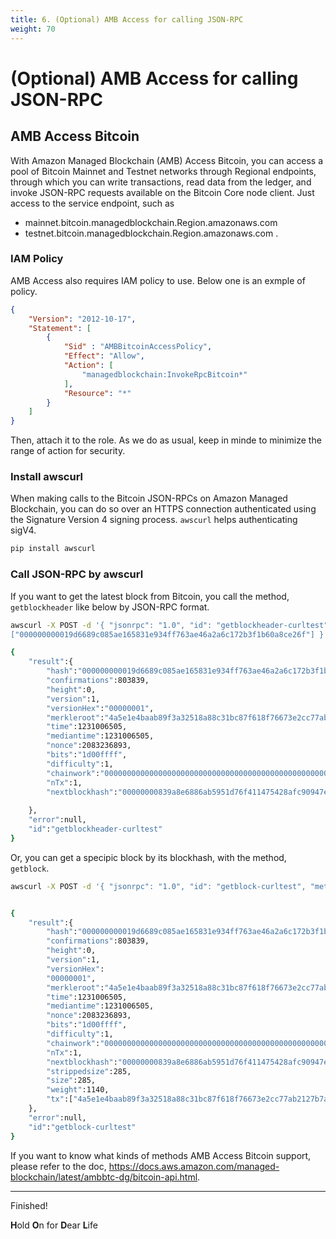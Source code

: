 ```yaml
---
title: 6. (Optional) AMB Access for calling JSON-RPC
weight: 70
---
```


# (Optional) AMB Access for calling JSON-RPC

## AMB Access Bitcoin

With Amazon Managed Blockchain (AMB) Access Bitcoin, you can access a pool of Bitcoin Mainnet and Testnet networks through Regional endpoints, through which you can write transactions, read data from the ledger, and invoke JSON-RPC requests available on the Bitcoin Core node client. Just access to the service endpoint, such as 
 - mainnet.bitcoin.managedblockchain.Region.amazonaws.com 
 - testnet.bitcoin.managedblockchain.Region.amazonaws.com .

### IAM Policy
AMB Access also requires IAM policy to use. Below one is an exmple of policy.

```json
{
    "Version": "2012-10-17",
    "Statement": [
        {
            "Sid" : "AMBBitcoinAccessPolicy", 
            "Effect": "Allow",
            "Action": [
                "managedblockchain:InvokeRpcBitcoin*"
            ],
            "Resource": "*"
        }
    ]
}
```
Then, attach it to the role.
As we do as usual, keep in minde to minimize the range of action for security.


### Install awscurl

When making calls to the Bitcoin JSON-RPCs on Amazon Managed Blockchain, you can do so over an HTTPS connection authenticated using the Signature Version 4 signing process. `awscurl` helps authenticating sigV4. 

```bash
pip install awscurl
```

### Call JSON-RPC by awscurl

If you want to get the latest block from Bitcoin, you call the method, `getblockheader` like below by JSON-RPC format.

```bash
awscurl -X POST -d '{ "jsonrpc": "1.0", "id": "getblockheader-curltest", "method": "getblockheader", "params": 
["000000000019d6689c085ae165831e934ff763ae46a2a6c172b3f1b60a8ce26f"] }' --service managedblockchain https://mainnet.bitcoin.managedblockchain.us-east-1.amazonaws.com  --region us-east-1 -k                                                                                            

{
    "result":{
        "hash":"000000000019d6689c085ae165831e934ff763ae46a2a6c172b3f1b60a8ce26f",
        "confirmations":803839,
        "height":0,
        "version":1,
        "versionHex":"00000001",
        "merkleroot":"4a5e1e4baab89f3a32518a88c31bc87f618f76673e2cc77ab2127b7afdeda33b",
        "time":1231006505,
        "mediantime":1231006505,
        "nonce":2083236893,
        "bits":"1d00ffff",
        "difficulty":1,
        "chainwork":"0000000000000000000000000000000000000000000000000000000100010001",
        "nTx":1,
        "nextblockhash":"00000000839a8e6886ab5951d76f411475428afc90947ee320161bbf18eb6048"
    
    },
    "error":null,
    "id":"getblockheader-curltest"
}
```

Or, you can get a specipic block by its blockhash, with the method, `getblock`.

```bash
awscurl -X POST -d '{ "jsonrpc": "1.0", "id": "getblock-curltest", "method": "getblock", "params": ["000000000019d6689c085ae165831e934ff763ae46a2a6c172b3f1b60a8ce26f"] }' --service managedblockchain https://mainnet.bitcoin.managedblockchain.us-east-1.amazonaws.com  --region us-east-1 -k


{
    "result":{
        "hash":"000000000019d6689c085ae165831e934ff763ae46a2a6c172b3f1b60a8ce26f",
        "confirmations":803839,
        "height":0,
        "version":1,
        "versionHex":
        "00000001",
        "merkleroot":"4a5e1e4baab89f3a32518a88c31bc87f618f76673e2cc77ab2127b7afdeda33b",
        "time":1231006505,
        "mediantime":1231006505,
        "nonce":2083236893,
        "bits":"1d00ffff",
        "difficulty":1,
        "chainwork":"0000000000000000000000000000000000000000000000000000000100010001",
        "nTx":1,
        "nextblockhash":"00000000839a8e6886ab5951d76f411475428afc90947ee320161bbf18eb6048",
        "strippedsize":285,
        "size":285,
        "weight":1140,
        "tx":["4a5e1e4baab89f3a32518a88c31bc87f618f76673e2cc77ab2127b7afdeda33b"]
    },
    "error":null,
    "id":"getblock-curltest"
}
```

If you want to know what kinds of methods AMB Access Bitcoin support, please refer to the doc, https://docs.aws.amazon.com/managed-blockchain/latest/ambbtc-dg/bitcoin-api.html.

----

Finished!

**H**old **O**n for **D**ear **L**ife